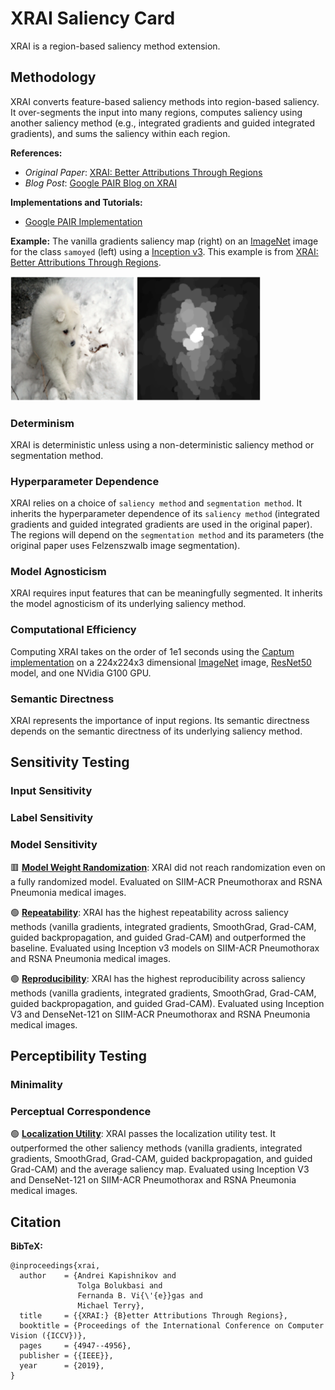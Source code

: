 # XRAI Saliency Card
XRAI is a region-based saliency method extension.

## Methodology
XRAI converts feature-based saliency methods into region-based saliency. It over-segments the input into many regions, computes saliency using another saliency method (e.g., integrated gradients and guided integrated gradients), and sums the saliency within each region.

**References:**
- *Original Paper*: [XRAI: Better Attributions Through Regions](https://arxiv.org/pdf/1906.02825.pdf)
- *Blog Post*: [Google PAIR Blog on XRAI](https://pair-code.github.io/saliency/#xrai)

**Implementations and Tutorials:**
- [Google PAIR Implementation](https://github.com/pair-code/saliency)

**Example:** The vanilla gradients saliency map (right) on an [ImageNet](https://www.image-net.org/) image for the class `samoyed` (left) using a [Inception v3](https://arxiv.org/pdf/1512.00567.pdf). This example is from [XRAI: Better Attributions Through Regions](https://arxiv.org/pdf/1906.02825.pdf).

<img src="xrai_example.png" alt="Example of XRAI on an image of a samoyed puppy. The saliency is highlights the dog." width="400" />

### Determinism
XRAI is deterministic unless using a non-deterministic saliency method or segmentation method.

### Hyperparameter Dependence
XRAI relies on a choice of `saliency method` and `segmentation method`.
It inherits the hyperparameter dependence of its `saliency method` (integrated gradients and guided integrated gradients are used in the original paper). The regions will depend on the `segmentation method` and its parameters (the original paper uses Felzenszwalb image segmentation).

### Model Agnosticism
XRAI requires input features that can be meaningfully segmented. It inherits the model agnosticism of its underlying saliency method.

### Computational Efficiency
Computing XRAI takes on the order of $1\mathrm{e}{1}$ seconds using the [Captum implementation](https://captum.ai/api/saliency.html) on a 224x224x3 dimensional [ImageNet](https://www.image-net.org/) image, [ResNet50](https://arxiv.org/abs/1512.03385) model, and one NVidia G100 GPU.

### Semantic Directness
XRAI represents the importance of input regions. Its semantic directness depends on the semantic directness of its underlying saliency method.

## Sensitivity Testing

### Input Sensitivity

### Label Sensitivity

### Model Sensitivity

&#128997; **[Model Weight Randomization](https://pubs.rsna.org/doi/10.1148/ryai.2021200267)**: XRAI did not reach randomization even on a fully randomized model. Evaluated on SIIM-ACR Pneumothorax and RSNA Pneumonia medical images.

&#128994; **[Repeatability](https://pubs.rsna.org/doi/10.1148/ryai.2021200267)**: XRAI has the highest repeatability across saliency methods (vanilla gradients, integrated gradients, SmoothGrad, Grad-CAM, guided backpropagation, and guided Grad-CAM) and outperformed the baseline. Evaluated using Inception v3 models on SIIM-ACR Pneumothorax and RSNA Pneumonia medical images.

&#128994; **[Reproducibility](https://pubs.rsna.org/doi/10.1148/ryai.2021200267)**: XRAI has the highest reproducibility across saliency methods (vanilla gradients, integrated gradients, SmoothGrad, Grad-CAM, guided backpropagation, and guided Grad-CAM). Evaluated using Inception V3 and DenseNet-121 on SIIM-ACR Pneumothorax and RSNA Pneumonia medical images.

## Perceptibility Testing

### Minimality

### Perceptual Correspondence

&#128994; **[Localization Utility](https://pubs.rsna.org/doi/10.1148/ryai.2021200267)**: XRAI passes the localization utility test. It outperformed the other saliency methods (vanilla gradients, integrated gradients, SmoothGrad, Grad-CAM, guided backpropagation, and guided Grad-CAM) and the average saliency map. Evaluated using Inception V3 and DenseNet-121 on SIIM-ACR Pneumothorax and RSNA Pneumonia medical images.

## Citation

**BibTeX:**
```
@inproceedings{xrai,
  author    = {Andrei Kapishnikov and
               Tolga Bolukbasi and
               Fernanda B. Vi{\'{e}}gas and
               Michael Terry},
  title     = {{XRAI:} {B}etter Attributions Through Regions},
  booktitle = {Proceedings of the International Conference on Computer Vision ({ICCV})},
  pages     = {4947--4956},
  publisher = {{IEEE}},
  year      = {2019},
}
```

